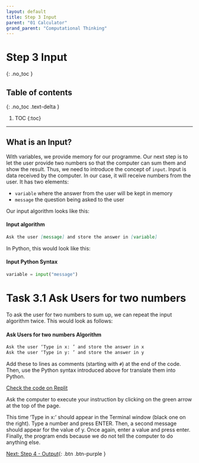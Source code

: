 ```yaml
---
layout: default
title: Step 3 Input
parent: "01 Calculator"
grand_parent: "Computational Thinking"
---
```


# Step 3 Input
{: .no_toc }

## Table of contents
{: .no_toc .text-delta }

1. TOC
{:toc}

---

## What is an Input?

With variables, we provide memory for our programme. Our next step is to let the user provide two numbers so that the computer can sum them and show the result. Thus, we need to introduce the concept of `input`. Input is data received by the computer. In our case, it will receive numbers from the user. It has two elements:

* `variable` where the answer from the user will be kept in memory
* `message` the question being asked to the user

Our input algorithm looks like this: 

#### Input algorithm

```markdown
Ask the user [message] and store the answer in [variable]
```

In Python, this would look like this:

#### Input Python Syntax

```python
variable = input("message")
```

# Task 3.1 Ask Users for two numbers

To ask the user for two numbers to sum up, we can repeat the input algorithm twice. This would look as follows:

#### Ask Users for two numbers Algorithm

```markdown
Ask the user ‘Type in x: ’ and store the answer in x
Ask the user ‘Type in y: ’ and store the answer in y
```

Add these to lines as comments (starting with `#`) at the end of the code. Then, use the Python syntax introduced above for translate them into Python.

[Check the code on Replit](https://repl.it/@IO1075/01-calculator-step3)

Ask the computer to execute your instruction by clicking on the green arrow at the top of the page.

This time ‘Type in x:’ should appear in the Terminal window (black one on the right). Type a number and press ENTER. Then, a second message should appear for the value of y. Once again, enter a value and press enter. Finally, the program ends because we do not tell the computer to do anything else.


[Next: Step 4 - Output]({{site.baseurl}}/assignments/01-calculator/step4){: .btn .btn-purple }